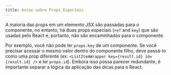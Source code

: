 ```yaml
---
title: Aviso sobre Props Especiais
---
```


A maioria das props em um elemento JSX são passadas para o componente, no entanto, há duas props especiais (`ref` and `key`) que são usadas pelo React e, portanto, não são encaminhadas para o componente.

Por exemplo, você não pode ler `props.key` de um componente. Se você precisar acessar o mesmo valor dentro do componente filho, deve passá-lo como uma prop diferente (ex: `<ListItemWrapper key={result.id} id={result.id} />` e ler `props.id`). Embora isso possa parecer redundante, é importante separar a lógica da aplicação das dicas para o React.